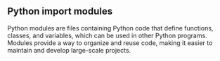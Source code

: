 ## Python import modules
Python modules are files containing Python code that define functions, classes, and variables, which can be used in other Python programs.
Modules provide a way to organize and reuse code, making it easier to maintain and develop large-scale projects.
